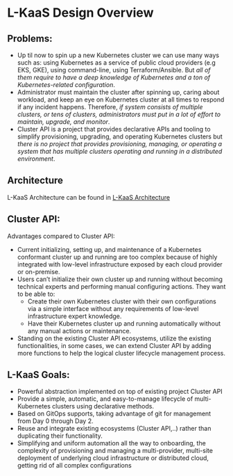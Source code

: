 # L-KaaS Design Overview

## Problems:

* Up til now to spin up a new Kubernetes cluster we can use many ways such as: using Kubernetes as a service of public cloud providers (e.g EKS, GKE), using command-line, using Terraform/Ansible. But *all of them require to have a deep knowledge of Kubernetes and a ton of Kubernetes-related configuration*.
* Administrator must maintain the cluster after spinning up, caring about workload, and keep an eye on Kubernetes cluster at all times to respond if any incident happens. Therefore, *if system consists of multiple clusters, or tens of clusters, administrators must put in a lot of effort to maintain, upgrade,  and monitor*.
* Cluster API is a project that provides declarative APIs and tooling to simplify provisioning, upgrading, and operating Kubernetes clusters but *there is no project that provides provisioning, managing, or operating a system that has multiple clusters operating and running in a distributed environment*.

## Architecture
L-KaaS Architecture can be found in [L-KaaS Architecture](architecture.md)

## Cluster API:
Advantages compared to Cluster API:
* Current initializing, setting up, and maintenance of a Kubernetes conformant cluster up and running are too complex because of highly integrated with low-level infrastructure exposed by each cloud provider or on-premise.
* Users can’t initialize their own cluster up and running without becoming technical experts and performing manual configuring actions. They want to be able to:
     * Create their own Kubernetes cluster with their own configurations via a simple interface without any requirements of low-level infrastructure expert knowledge.
     * Have their Kubernetes cluster up and running automatically without any manual actions or maintenance.
* Standing on the existing Cluster API ecosystems, utilize the existing functionalities, in some cases, we can extend Cluster API by adding more functions to help the logical cluster lifecycle management process. 


## L-KaaS Goals:

* Powerful abstraction implemented on top of existing project Cluster API
* Provide a simple, automatic, and easy-to-manage lifecycle of multi-Kubernetes clusters using declarative methods.
* Based on GitOps supports, taking advantage of git for management from Day 0 through Day 2.
* Reuse and integrate existing ecosystems (Cluster API,..) rather than duplicating their functionality. 
* Simplifying and uniform automation all the way to onboarding, the complexity of provisioning and managing a multi-provider, multi-site deployment of underlying cloud infrastructure or distributed cloud, getting rid of all complex configurations

